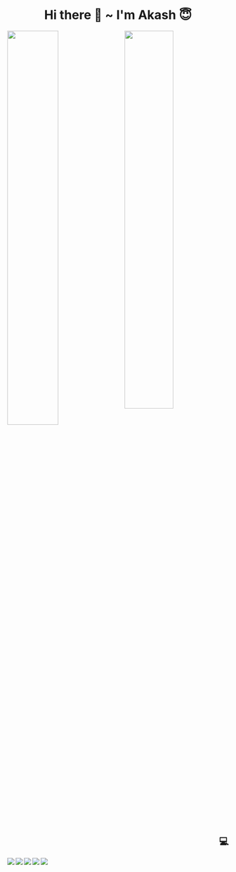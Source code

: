 <h1 align="center">Hi there 👋 ~ I'm Akash 😇</h1>

<div>
  <img align="left" width="48%" src="https://github-readme-stats.vercel.app/api?username=akashkmt&show_icons=true&theme=gradient" />
  <img align="right" width="47%" src="https://github-readme-stats.vercel.app/api/top-langs/?username=akashkmt&layout=compact" />
</div>

<h2 align="right">💻</h2>

<div>
  <img align="left" src="https://img.shields.io/badge/html5-%23E34F26.svg?style=for-the-badge&logo=html5&logoColor=white" />
  <img align="left" src="https://img.shields.io/badge/css3-%231572B6.svg?style=for-the-badge&logo=css3&logoColor=white" />
  <img align="left" src="https://img.shields.io/badge/javascript-%23323330.svg?style=for-the-badge&logo=javascript&logoColor=%23F7DF1E" />
  <img align="left" src="https://img.shields.io/badge/react-%2320232a.svg?style=for-the-badge&logo=react&logoColor=%2361DAFB" />
  <img align="left" src="https://img.shields.io/badge/redux-%23593d88.svg?style=for-the-badge&logo=redux&logoColor=white" />
</div>

